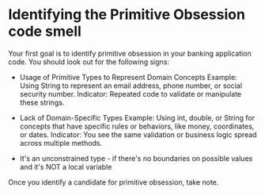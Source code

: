 # Identifying the Primitive Obsession code smell


Your first goal is to identify primitive obsession in your banking application code. You should look out for the following signs:

- Usage of Primitive Types to Represent Domain Concepts
Example: Using String to represent an email address, phone number, or social security number.
Indicator: Repeated code to validate or manipulate these strings.

- Lack of Domain-Specific Types
Example: Using int, double, or String for concepts that have specific rules or behaviors, like money, coordinates, or dates.
Indicator: You see the same validation or business logic spread across multiple methods.

- It's an unconstrained type - if there's no boundaries on possible values and it's NOT a local variable

Once you identify a candidate for primitive obsession, take note.










